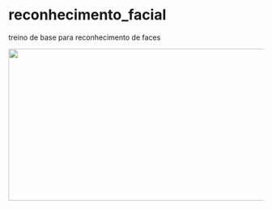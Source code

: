 # reconhecimento_facial
treino de base para reconhecimento de faces


<img src="https://github.com/herbertizidro/reconhecimento_facial/blob/master/camila_pirulla.gif" height="300px" width="600px">

